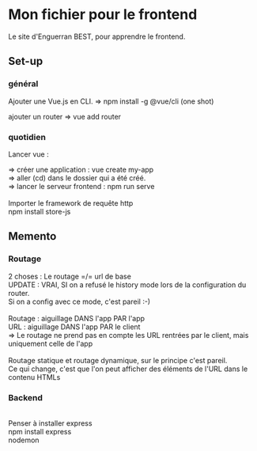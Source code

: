 # Mon fichier pour le frontend
Le site d'Enguerran BEST, pour apprendre le frontend. 

## Set-up 

### général
 Ajouter une Vue.js en CLI.
 => npm install -g @vue/cli
(one shot)

ajouter un router
   =>  vue add router

### quotidien

Lancer vue : 
<br/>

   => créer une application : vue create my-app
<br/>
   => aller (cd) dans le dossier qui a été créé.
<br/>
   => lancer le serveur frontend : npm run serve
<br/>
<br/>
Importer le framework de requête http
<br/>
npm install store-js


## Memento

### Routage

2 choses : Le routage =/= url de base
<br/>
UPDATE : VRAI, SI on a refusé le history mode lors de la configuration du router. 
<br/>
Si on a config avec ce mode, c'est pareil :-)
<br/>
<br/>
Routage : aiguillage DANS l'app PAR l'app
<br/>
URL : aiguillage DANS l'app PAR le client
<br/>
=> Le routage ne prend pas en compte les URL rentrées par le client, mais uniquement celle de l'app
<br/>
<br/>
Routage statique et routage dynamique, sur le principe c'est pareil. 
<br/>
Ce qui change, c'est que l'on peut afficher des éléments de l'URL dans le contenu HTMLs

### Backend

<br/> Penser à installer express 
<br/>npm install express
<br/> nodemon <nomDuServeur>